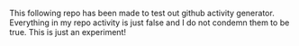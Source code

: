 This following repo has been made to test out github activity generator. Everything in my repo activity is just false and I do not condemn them to be true. This is just an experiment! 
